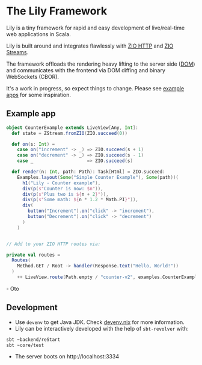 # The Lily Framework

Lily is a tiny framework for rapid and easy development of live/real-time web applications in Scala.

Lily is built around and integrates flawlessly with [ZIO HTTP][ZIO-HTTP] and [ZIO Streams][ZIO-STREAMS]. 

The framework offloads the rendering heavy lifting to the server side ([DOM]) and communicates with the frontend via DOM diffing and binary WebSockets (CBOR).

It's a work in progress, so expect things to change. Please see [example apps][examples] for some inspiration.


## Example app

```scala 3
object CounterExample extends LiveView[Any, Int]:
  def state = ZStream.fromZIO(ZIO.succeed(0))

  def on(s: Int) =
    case on("increment" -> _) => ZIO.succeed(s + 1)
    case on("decrement" -> _) => ZIO.succeed(s - 1)
    case _                    => ZIO.succeed(s)

  def render(n: Int, path: Path): Task[Html] = ZIO.succeed:
    Examples.layout(Some("Simple Counter Example"), Some(path))(
      h1("Lily - Counter example"),
      div(p(s"Counter is now: $n")),
      div(p(s"Plus two is ${n + 2}")),
      div(p(s"Some math: ${n * 1.2 * Math.PI}")),
      div(
        button("Increment").on("click" -> "increment"),
        button("Decrement").on("click" -> "decrement")
      )
    )


// Add to your ZIO HTTP routes via:

private val routes =
  Routes(
    Method.GET / Root -> handler(Response.text("Hello, World!"))
  )
    ++ LiveView.route(Path.empty / "counter-v2", examples.CounterExample)
```

\- Oto

## Development

- Use `devenv` to get Java JDK. Check [devenv.nix](./devenv.nix) for more information.
- Lily can be interactively developed with the help of `sbt-revolver` with:

 ```bash
 sbt ~backend/reStart
 sbt ~core/test
 ```

- The server boots on http://localhost:3334

[LiveView]: https://hexdocs.pm/phoenix_live_view/Phoenix.LiveView.html
[ZIO-HTTP]: https://zio.dev/zio-http/
[ZIO-STREAMS]: https://zio.dev/reference/stream/
[examples]: https://github.com/otobrglez/lily/tree/master/backend/src/main/scala/dev/lily/examples
[DOM]: https://developer.mozilla.org/en-US/docs/Web/API/Document_Object_Model
